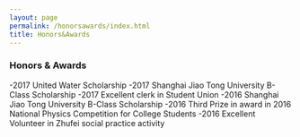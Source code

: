 ```yaml
---
layout: page
permalink: /honorsawards/index.html
title: Honors&Awards
---
```


### Honors & Awards
-2017    United Water Scholarship
-2017    Shanghai Jiao Tong University B-Class Scholarship
-2017	  Excellent clerk in Student Union
-2016    Shanghai Jiao Tong University B-Class Scholarship
-2016    Third Prize in award in 2016 National Physics Competition for College Students
-2016	  Excellent Volunteer in Zhufei social practice activity
